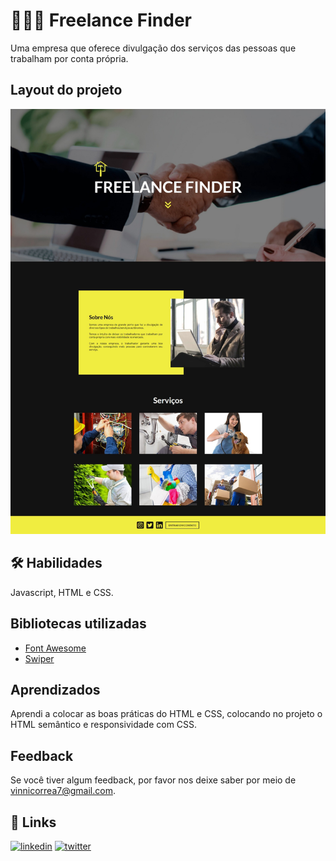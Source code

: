 
# 👨🏻‍💼 Freelance Finder

Uma empresa que oferece divulgação dos serviços das pessoas que trabalham por conta própria.


## Layout do projeto

<p align="center">
  <img alt="" src="print-page.jpeg">
</p>


## 🛠 Habilidades
Javascript, HTML e CSS.


## Bibliotecas utilizadas

 - [Font Awesome](https://fontawesome.com/)
 - [Swiper](https://swiperjs.com/)


## Aprendizados

Aprendi a colocar as boas práticas do HTML e CSS, colocando no projeto o HTML semântico e responsividade com CSS.


## Feedback

Se você tiver algum feedback, por favor nos deixe saber por meio de vinnicorrea7@gmail.com.


## 🔗 Links
[![linkedin](https://img.shields.io/badge/linkedin-0A66C2?style=for-the-badge&logo=linkedin&logoColor=white)](https://www.linkedin.com/in/vinicius-graciano-5081501a1/)
[![twitter](https://img.shields.io/badge/twitter-1DA1F2?style=for-the-badge&logo=twitter&logoColor=white)](https://twitter.com/viniciuswx_)


